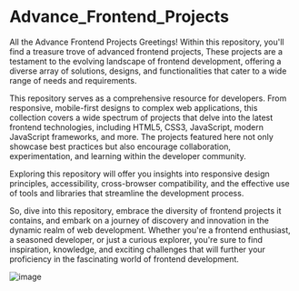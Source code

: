 # Advance_Frontend_Projects
All the Advance Frontend Projects
Greetings! Within this repository, you'll find a treasure trove of advanced frontend projects, These projects are a testament to the evolving landscape of frontend development, offering a diverse array of solutions, designs, and functionalities that cater to a wide range of needs and requirements.

This repository serves as a comprehensive resource for developers.
From responsive, mobile-first designs to complex web applications, this collection covers a wide spectrum of projects that delve into the latest frontend technologies, including HTML5, CSS3, JavaScript, modern JavaScript frameworks, and more. The projects featured here not only showcase best practices but also encourage collaboration, experimentation, and learning within the developer community.

Exploring this repository will offer you insights into responsive design principles, accessibility, cross-browser compatibility, and the effective use of tools and libraries that streamline the development process. 

So, dive into this repository, embrace the diversity of frontend projects it contains, and embark on a journey of discovery and innovation in the dynamic realm of web development. Whether you're a frontend enthusiast, a seasoned developer, or just a curious explorer, you're sure to find inspiration, knowledge, and exciting challenges that will further your proficiency in the fascinating world of frontend development.

![image](https://github.com/mansi172001/Advance_Frontend_Projects/assets/101920126/f58ff8c7-b65b-4db1-96d5-d0ea34a3c6df)
